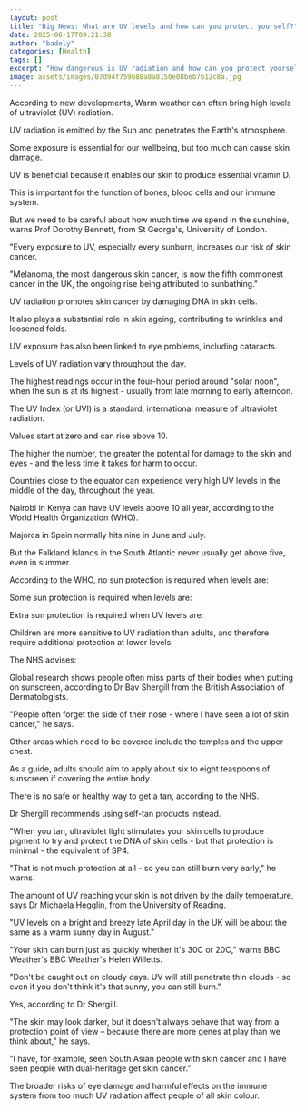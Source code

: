 ```yaml
---
layout: post
title: "Big News: What are UV levels and how can you protect yourself?"
date: 2025-06-17T09:21:38
author: "badely"
categories: [Health]
tags: []
excerpt: "How dangerous is UV radiation and how can you protect yourself when levels are high?"
image: assets/images/07d94f759b88a8a8150e08beb7b12c8a.jpg
---
```


According to new developments, Warm weather can often bring high levels of ultraviolet (UV) radiation. 

UV radiation is emitted by the Sun and penetrates the Earth's atmosphere.

Some exposure is essential for our wellbeing, but too much can cause skin damage. 

UV is beneficial because it enables our skin to produce essential vitamin D.

This is important for the function of bones, blood cells and our immune system. 

But we need to be careful about how much time we spend in the sunshine, warns Prof Dorothy Bennett, from St George's, University of London.

"Every exposure to UV, especially every sunburn, increases our risk of skin cancer.

"Melanoma, the most dangerous skin cancer, is now the fifth commonest cancer in the UK, the ongoing rise being attributed to sunbathing."

UV radiation promotes skin cancer by damaging DNA in skin cells.

It also plays a substantial role in skin ageing, contributing to wrinkles and loosened folds.

UV exposure has also been linked to eye problems, including cataracts.

Levels of UV radiation vary throughout the day.

The highest readings occur in the four-hour period around "solar noon", when the sun is at its highest - usually from late morning to early afternoon.

The UV Index (or UVI) is a standard, international measure of ultraviolet radiation.

Values start at zero and can rise above 10.

The higher the number, the greater the potential for damage to the skin and eyes - and the less time it takes for harm to occur.

Countries close to the equator can experience very high UV levels in the middle of the day, throughout the year.

Nairobi in Kenya can have UV levels above 10 all year, according to the World Health Organization (WHO).

Majorca in Spain normally hits nine in June and July.

But the Falkland Islands in the South Atlantic never usually get above five, even in summer.

According to the WHO, no sun protection is required when levels are: 

Some sun protection is required when levels are: 

Extra sun protection is required when UV levels are: 

Children are more sensitive to UV radiation than adults, and therefore require additional protection at lower levels. 

The NHS advises:

Global research shows people often miss parts of their bodies when putting on sunscreen, according to Dr Bav Shergill from the British Association of Dermatologists. 

"People often forget the side of their nose - where I have seen a lot of skin cancer," he says. 

Other areas which need to be covered include the temples and the upper chest.

As a guide, adults should aim to apply about six to eight teaspoons of sunscreen if covering the entire body.

There is no safe or healthy way to get a tan, according to the NHS. 

Dr Shergill recommends using self-tan products instead. 

"When you tan, ultraviolet light stimulates your skin cells to produce pigment to try and protect the DNA of skin cells - but that protection is minimal -  the equivalent of SP4. 

"That is not much protection at all - so you can still burn very early," he warns.

The amount of UV reaching your skin is not driven by the daily temperature, says Dr Michaela Hegglin, from the University of Reading. 

"UV levels on a bright and breezy late April day in the UK will be about the same as a warm sunny day in August."

"Your skin can burn just as quickly whether it's 30C or 20C," warns BBC Weather's BBC Weather's Helen Willetts. 

"Don't be caught out on cloudy days. UV will still penetrate thin clouds - so even if you don't think it's that sunny, you can still burn."

Yes, according to Dr Shergill. 

"The skin may look darker, but it doesn’t always behave that way from a protection point of view  – because there are more genes at play than we think about," he says.

"I have, for example, seen South Asian people with skin cancer and I have seen people with dual-heritage get skin cancer."

The broader risks of eye damage and harmful effects on the immune system from too much UV radiation affect people of all skin colour. 

